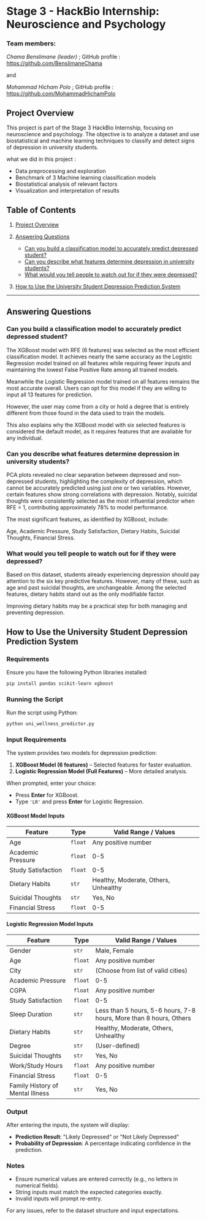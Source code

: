 # **Stage 3 - HackBio Internship: Neuroscience and Psychology**

### Team members:
*Chama Benslimane (leader)* ; GitHub profile : https://github.com/BenslimaneChama

and

*Mohammad Hicham Polo* ; GitHub profile : https://github.com/MohammadHichamPolo

## Project Overview

This project is part of the Stage 3 HackBio Internship, focusing on neuroscience and psychology. The objective is to analyze a dataset and use biostatistical and machine learning techniques to classify and detect signs of depression in university students.

what we did in this project :
   - Data preprocessing and exploration
   - Benchmark of 3 Machine learning classification models
   - Biostatistical analysis of relevant factors
   - Visualization and interpretation of results
## Table of Contents
1. [Project Overview](#project-overview)  

2. [Answering Questions](#Answering-Questions)
   - [Can you build a classification model to accurately predict depressed student?](#Can-you-build-a-classification-model-to-accurately-predict-depressed-student?)
   - [Can you describe what features determine depression in university students?](#Can-you-describe-what-features-determine-depression-in-university-students?)
   - [What would you tell people to watch out for if they were depressed?](#What-would-you-tell-people-to-watch-out-for-if-they-were-depressed?)
3. [How to Use the University Student Depression Prediction System](#How-to-Use-the-University-Student-Depression-Prediction-System)
-------------------

## Answering Questions
### Can you build a classification model to accurately predict depressed student?
The XGBoost model with RFE (6 features) was selected as the most efficient classification model. It achieves nearly the same accuracy as the Logistic Regression model trained on all features while requiring fewer inputs and maintaining the lowest False Positive Rate among all trained models.

Meanwhile the Logistic Regression model trained on all features remains the most accurate overall. Users can opt for this model if they are willing to input all 13 features for prediction. 

However, the user may come from a city or hold a degree that is entirely different from those found in the data used to train the models.

This also explains why the XGBoost model with six selected features is considered the default model, as it requires features that are available for any individual.

### Can you describe what features determine depression in university students?
PCA plots revealed no clear separation between depressed and non-depressed students, highlighting the complexity of depression, which cannot be accurately predicted using just one or two variables. However, certain features show strong correlations with depression. Notably, suicidal thoughts were consistently selected as the most influential predictor when RFE = 1, contributing approximately 78% to model performance.

The most significant features, as identified by XGBoost, include:

Age,
Academic Pressure,
Study Satisfaction,
Dietary Habits,
Suicidal Thoughts,
Financial Stress.

### What would you tell people to watch out for if they were depressed?
Based on this dataset, students already experiencing depression should pay attention to the six key predictive features. However, many of these, such as age and past suicidal thoughts, are unchangeable. Among the selected features, dietary habits stand out as the only modifiable factor.

Improving dietary habits may be a practical step for both managing and preventing depression.
## How to Use the University Student Depression Prediction System

### Requirements
Ensure you have the following Python libraries installed:

```bash
pip install pandas scikit-learn xgboost
```

### Running the Script
Run the script using Python:

```bash
python uni_wellness_predictor.py
```

### Input Requirements
The system provides two models for depression prediction:
1. **XGBoost Model (6 features)** – Selected features for faster evaluation.
2. **Logistic Regression Model (Full Features)** – More detailed analysis.

When prompted, enter your choice:
- Press **Enter** for XGBoost.
- Type `'LR'` and press **Enter** for Logistic Regression.

#### XGBoost Model Inputs
| Feature               | Type   | Valid Range / Values |
|----------------------|--------|----------------------|
| Age                  | `float` | Any positive number |
| Academic Pressure    | `float` | 0-5                 |
| Study Satisfaction   | `float` | 0-5                 |
| Dietary Habits       | `str`   | Healthy, Moderate, Others, Unhealthy |
| Suicidal Thoughts    | `str`   | Yes, No             |
| Financial Stress     | `float` | 0-5                 |

#### Logistic Regression Model Inputs
| Feature                     | Type   | Valid Range / Values |
|----------------------------|--------|----------------------|
| Gender                      | `str`   | Male, Female |
| Age                          | `float` | Any positive number |
| City                         | `str`   | (Choose from list of valid cities) |
| Academic Pressure            | `float` | 0-5 |
| CGPA                         | `float` | Any positive number |
| Study Satisfaction           | `float` | 0-5 |
| Sleep Duration               | `str`   | Less than 5 hours, 5-6 hours, 7-8 hours, More than 8 hours, Others |
| Dietary Habits               | `str`   | Healthy, Moderate, Others, Unhealthy |
| Degree                       | `str`   | (User-defined) |
| Suicidal Thoughts            | `str`   | Yes, No |
| Work/Study Hours             | `float` | Any positive number |
| Financial Stress             | `float` | 0-5 |
| Family History of Mental Illness | `str`   | Yes, No |

### Output
After entering the inputs, the system will display:
- **Prediction Result**: "Likely Depressed" or "Not Likely Depressed"
- **Probability of Depression**: A percentage indicating confidence in the prediction.

### Notes
- Ensure numerical values are entered correctly (e.g., no letters in numerical fields).
- String inputs must match the expected categories exactly.
- Invalid inputs will prompt re-entry.

For any issues, refer to the dataset structure and input expectations.

